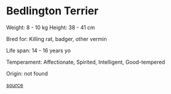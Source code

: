 # Bedlington Terrier

Weight: 8 - 10 kg
Height: 38 - 41 cm

Bred for: Killing rat, badger, other vermin

Life span: 14 - 16 years yo

Temperament: Affectionate, Spirited, Intelligent, Good-tempered

Origin: not found

[source](https://api.thedogapi.com/v1/breeds/34)
